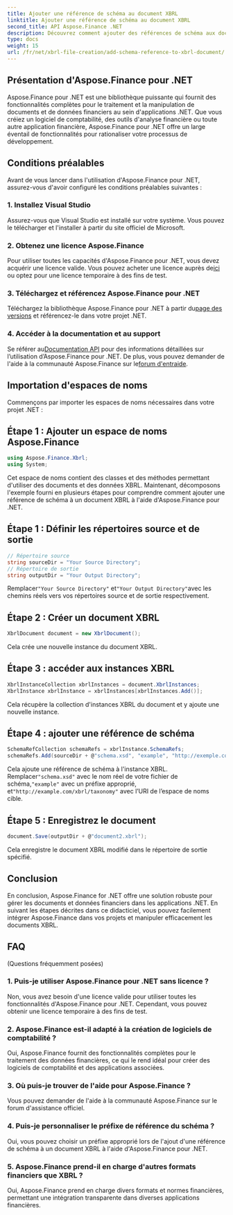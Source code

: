 ```yaml
---
title: Ajouter une référence de schéma au document XBRL
linktitle: Ajouter une référence de schéma au document XBRL
second_title: API Aspose.Finance .NET
description: Découvrez comment ajouter des références de schéma aux documents XBRL à l'aide d'Aspose.Finance pour .NET. Rationalisez le traitement de vos données financières dès aujourd’hui !
type: docs
weight: 15
url: /fr/net/xbrl-file-creation/add-schema-reference-to-xbrl-document/
---
```

## Présentation d'Aspose.Finance pour .NET
Aspose.Finance pour .NET est une bibliothèque puissante qui fournit des fonctionnalités complètes pour le traitement et la manipulation de documents et de données financiers au sein d'applications .NET. Que vous créiez un logiciel de comptabilité, des outils d'analyse financière ou toute autre application financière, Aspose.Finance pour .NET offre un large éventail de fonctionnalités pour rationaliser votre processus de développement.
## Conditions préalables
Avant de vous lancer dans l'utilisation d'Aspose.Finance pour .NET, assurez-vous d'avoir configuré les conditions préalables suivantes :
### 1. Installez Visual Studio
Assurez-vous que Visual Studio est installé sur votre système. Vous pouvez le télécharger et l'installer à partir du site officiel de Microsoft.
### 2. Obtenez une licence Aspose.Finance
Pour utiliser toutes les capacités d'Aspose.Finance pour .NET, vous devez acquérir une licence valide. Vous pouvez acheter une licence auprès de[ici](https://purchase.aspose.com/buy) ou optez pour une licence temporaire à des fins de test.
### 3. Téléchargez et référencez Aspose.Finance pour .NET
 Téléchargez la bibliothèque Aspose.Finance pour .NET à partir du[page des versions](https://releases.aspose.com/finance/net/) et référencez-le dans votre projet .NET.
### 4. Accéder à la documentation et au support
 Se référer au[Documentation API](https://reference.aspose.com/finance/net/) pour des informations détaillées sur l’utilisation d’Aspose.Finance pour .NET. De plus, vous pouvez demander de l'aide à la communauté Aspose.Finance sur le[forum d'entraide](https://forum.aspose.com/c/finance/43).
## Importation d'espaces de noms
Commençons par importer les espaces de noms nécessaires dans votre projet .NET :
## Étape 1 : Ajouter un espace de noms Aspose.Finance
```csharp
using Aspose.Finance.Xbrl;
using System;
```
Cet espace de noms contient des classes et des méthodes permettant d'utiliser des documents et des données XBRL.
Maintenant, décomposons l'exemple fourni en plusieurs étapes pour comprendre comment ajouter une référence de schéma à un document XBRL à l'aide d'Aspose.Finance pour .NET.
## Étape 1 : Définir les répertoires source et de sortie
```csharp
// Répertoire source
string sourceDir = "Your Source Directory";
// Répertoire de sortie
string outputDir = "Your Output Directory";
```
 Remplacer`"Your Source Directory"` et`"Your Output Directory"`avec les chemins réels vers vos répertoires source et de sortie respectivement.
## Étape 2 : Créer un document XBRL
```csharp
XbrlDocument document = new XbrlDocument();
```
Cela crée une nouvelle instance du document XBRL.
## Étape 3 : accéder aux instances XBRL
```csharp
XbrlInstanceCollection xbrlInstances = document.XbrlInstances;
XbrlInstance xbrlInstance = xbrlInstances[xbrlInstances.Add()];
```
Cela récupère la collection d'instances XBRL du document et y ajoute une nouvelle instance.
## Étape 4 : ajouter une référence de schéma
```csharp
SchemaRefCollection schemaRefs = xbrlInstance.SchemaRefs;
schemaRefs.Add(sourceDir + @"schema.xsd", "example", "http://exemple.com/xbrl/taxonomy");
```
 Cela ajoute une référence de schéma à l'instance XBRL. Remplacer`"schema.xsd"` avec le nom réel de votre fichier de schéma,`"example"` avec un préfixe approprié, et`"http://example.com/xbrl/taxonomy"` avec l’URI de l’espace de noms cible.
## Étape 5 : Enregistrez le document
```csharp
document.Save(outputDir + @"document2.xbrl");
```
Cela enregistre le document XBRL modifié dans le répertoire de sortie spécifié.
## Conclusion
En conclusion, Aspose.Finance for .NET offre une solution robuste pour gérer les documents et données financiers dans les applications .NET. En suivant les étapes décrites dans ce didacticiel, vous pouvez facilement intégrer Aspose.Finance dans vos projets et manipuler efficacement les documents XBRL.
## FAQ
 (Questions fréquemment posées)
### 1. Puis-je utiliser Aspose.Finance pour .NET sans licence ?
Non, vous avez besoin d'une licence valide pour utiliser toutes les fonctionnalités d'Aspose.Finance pour .NET. Cependant, vous pouvez obtenir une licence temporaire à des fins de test.
### 2. Aspose.Finance est-il adapté à la création de logiciels de comptabilité ?
Oui, Aspose.Finance fournit des fonctionnalités complètes pour le traitement des données financières, ce qui le rend idéal pour créer des logiciels de comptabilité et des applications associées.
### 3. Où puis-je trouver de l'aide pour Aspose.Finance ?
Vous pouvez demander de l'aide à la communauté Aspose.Finance sur le forum d'assistance officiel.
### 4. Puis-je personnaliser le préfixe de référence du schéma ?
Oui, vous pouvez choisir un préfixe approprié lors de l'ajout d'une référence de schéma à un document XBRL à l'aide d'Aspose.Finance pour .NET.
### 5. Aspose.Finance prend-il en charge d'autres formats financiers que XBRL ?
Oui, Aspose.Finance prend en charge divers formats et normes financières, permettant une intégration transparente dans diverses applications financières.
